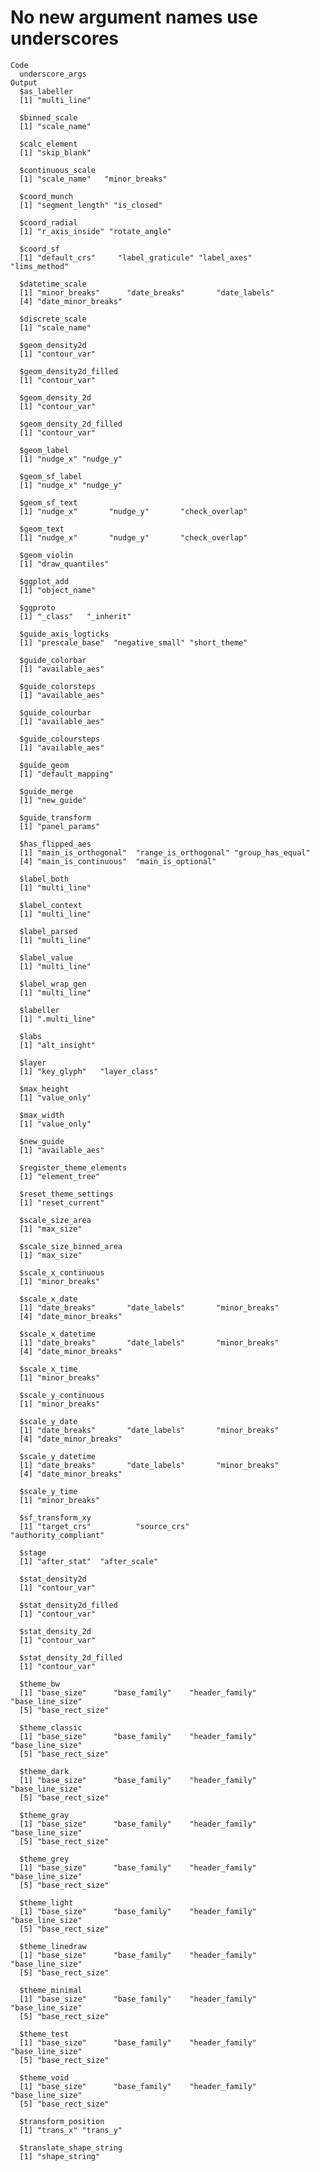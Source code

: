 # No new argument names use underscores

    Code
      underscore_args
    Output
      $as_labeller
      [1] "multi_line"
      
      $binned_scale
      [1] "scale_name"
      
      $calc_element
      [1] "skip_blank"
      
      $continuous_scale
      [1] "scale_name"   "minor_breaks"
      
      $coord_munch
      [1] "segment_length" "is_closed"     
      
      $coord_radial
      [1] "r_axis_inside" "rotate_angle" 
      
      $coord_sf
      [1] "default_crs"     "label_graticule" "label_axes"      "lims_method"    
      
      $datetime_scale
      [1] "minor_breaks"      "date_breaks"       "date_labels"      
      [4] "date_minor_breaks"
      
      $discrete_scale
      [1] "scale_name"
      
      $geom_density2d
      [1] "contour_var"
      
      $geom_density2d_filled
      [1] "contour_var"
      
      $geom_density_2d
      [1] "contour_var"
      
      $geom_density_2d_filled
      [1] "contour_var"
      
      $geom_label
      [1] "nudge_x" "nudge_y"
      
      $geom_sf_label
      [1] "nudge_x" "nudge_y"
      
      $geom_sf_text
      [1] "nudge_x"       "nudge_y"       "check_overlap"
      
      $geom_text
      [1] "nudge_x"       "nudge_y"       "check_overlap"
      
      $geom_violin
      [1] "draw_quantiles"
      
      $ggplot_add
      [1] "object_name"
      
      $ggproto
      [1] "_class"   "_inherit"
      
      $guide_axis_logticks
      [1] "prescale_base"  "negative_small" "short_theme"   
      
      $guide_colorbar
      [1] "available_aes"
      
      $guide_colorsteps
      [1] "available_aes"
      
      $guide_colourbar
      [1] "available_aes"
      
      $guide_coloursteps
      [1] "available_aes"
      
      $guide_geom
      [1] "default_mapping"
      
      $guide_merge
      [1] "new_guide"
      
      $guide_transform
      [1] "panel_params"
      
      $has_flipped_aes
      [1] "main_is_orthogonal"  "range_is_orthogonal" "group_has_equal"    
      [4] "main_is_continuous"  "main_is_optional"   
      
      $label_both
      [1] "multi_line"
      
      $label_context
      [1] "multi_line"
      
      $label_parsed
      [1] "multi_line"
      
      $label_value
      [1] "multi_line"
      
      $label_wrap_gen
      [1] "multi_line"
      
      $labeller
      [1] ".multi_line"
      
      $labs
      [1] "alt_insight"
      
      $layer
      [1] "key_glyph"   "layer_class"
      
      $max_height
      [1] "value_only"
      
      $max_width
      [1] "value_only"
      
      $new_guide
      [1] "available_aes"
      
      $register_theme_elements
      [1] "element_tree"
      
      $reset_theme_settings
      [1] "reset_current"
      
      $scale_size_area
      [1] "max_size"
      
      $scale_size_binned_area
      [1] "max_size"
      
      $scale_x_continuous
      [1] "minor_breaks"
      
      $scale_x_date
      [1] "date_breaks"       "date_labels"       "minor_breaks"     
      [4] "date_minor_breaks"
      
      $scale_x_datetime
      [1] "date_breaks"       "date_labels"       "minor_breaks"     
      [4] "date_minor_breaks"
      
      $scale_x_time
      [1] "minor_breaks"
      
      $scale_y_continuous
      [1] "minor_breaks"
      
      $scale_y_date
      [1] "date_breaks"       "date_labels"       "minor_breaks"     
      [4] "date_minor_breaks"
      
      $scale_y_datetime
      [1] "date_breaks"       "date_labels"       "minor_breaks"     
      [4] "date_minor_breaks"
      
      $scale_y_time
      [1] "minor_breaks"
      
      $sf_transform_xy
      [1] "target_crs"          "source_crs"          "authority_compliant"
      
      $stage
      [1] "after_stat"  "after_scale"
      
      $stat_density2d
      [1] "contour_var"
      
      $stat_density2d_filled
      [1] "contour_var"
      
      $stat_density_2d
      [1] "contour_var"
      
      $stat_density_2d_filled
      [1] "contour_var"
      
      $theme_bw
      [1] "base_size"      "base_family"    "header_family"  "base_line_size"
      [5] "base_rect_size"
      
      $theme_classic
      [1] "base_size"      "base_family"    "header_family"  "base_line_size"
      [5] "base_rect_size"
      
      $theme_dark
      [1] "base_size"      "base_family"    "header_family"  "base_line_size"
      [5] "base_rect_size"
      
      $theme_gray
      [1] "base_size"      "base_family"    "header_family"  "base_line_size"
      [5] "base_rect_size"
      
      $theme_grey
      [1] "base_size"      "base_family"    "header_family"  "base_line_size"
      [5] "base_rect_size"
      
      $theme_light
      [1] "base_size"      "base_family"    "header_family"  "base_line_size"
      [5] "base_rect_size"
      
      $theme_linedraw
      [1] "base_size"      "base_family"    "header_family"  "base_line_size"
      [5] "base_rect_size"
      
      $theme_minimal
      [1] "base_size"      "base_family"    "header_family"  "base_line_size"
      [5] "base_rect_size"
      
      $theme_test
      [1] "base_size"      "base_family"    "header_family"  "base_line_size"
      [5] "base_rect_size"
      
      $theme_void
      [1] "base_size"      "base_family"    "header_family"  "base_line_size"
      [5] "base_rect_size"
      
      $transform_position
      [1] "trans_x" "trans_y"
      
      $translate_shape_string
      [1] "shape_string"
      

